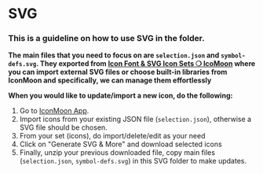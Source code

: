 # SVG

### This is a guideline on how to use SVG in the folder.

**The main files that you need to focus on are `selection.json` and `symbol-defs.svg`. They exported from [Icon Font & SVG Icon Sets ❍ IcoMoon](https://icomoon.io) where you can import external SVG files or choose built-in libraries from IconMoon and specifically, we can manage them effortlessly**

**When you would like to update/import a new icon, do the following:**
1. Go to [IconMoon App](https://icomoon.io/app/#/select).
2. Import icons from your existing JSON file (`selection.json`), otherwise a SVG file should be chosen.
3. From your set (icons), do import/delete/edit as your need
4. Click on "Generate SVG & More" and download selected icons
5. Finally, unzip your previous downloaded file, copy main files (`selection.json`, `symbol-defs.svg`) in this SVG folder to make updates.

